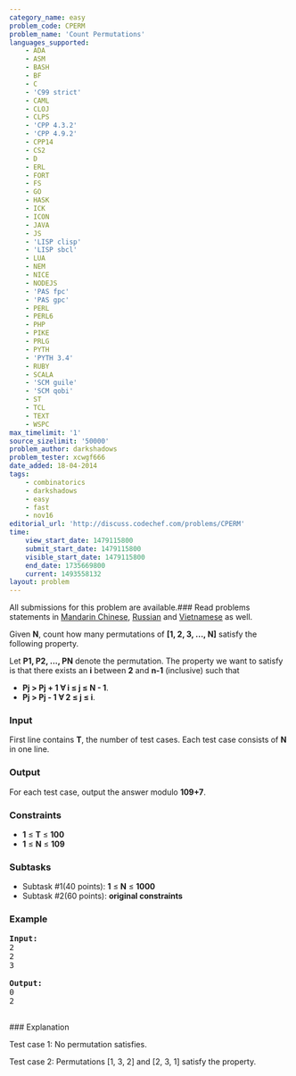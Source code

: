 ```yaml
---
category_name: easy
problem_code: CPERM
problem_name: 'Count Permutations'
languages_supported:
    - ADA
    - ASM
    - BASH
    - BF
    - C
    - 'C99 strict'
    - CAML
    - CLOJ
    - CLPS
    - 'CPP 4.3.2'
    - 'CPP 4.9.2'
    - CPP14
    - CS2
    - D
    - ERL
    - FORT
    - FS
    - GO
    - HASK
    - ICK
    - ICON
    - JAVA
    - JS
    - 'LISP clisp'
    - 'LISP sbcl'
    - LUA
    - NEM
    - NICE
    - NODEJS
    - 'PAS fpc'
    - 'PAS gpc'
    - PERL
    - PERL6
    - PHP
    - PIKE
    - PRLG
    - PYTH
    - 'PYTH 3.4'
    - RUBY
    - SCALA
    - 'SCM guile'
    - 'SCM qobi'
    - ST
    - TCL
    - TEXT
    - WSPC
max_timelimit: '1'
source_sizelimit: '50000'
problem_author: darkshadows
problem_tester: xcwgf666
date_added: 18-04-2014
tags:
    - combinatorics
    - darkshadows
    - easy
    - fast
    - nov16
editorial_url: 'http://discuss.codechef.com/problems/CPERM'
time:
    view_start_date: 1479115800
    submit_start_date: 1479115800
    visible_start_date: 1479115800
    end_date: 1735669800
    current: 1493558132
layout: problem
---
```

All submissions for this problem are available.###  Read problems statements in [Mandarin Chinese](http://www.codechef.com/download/translated/NOV16/mandarin/CPERM.pdf), [Russian](http://www.codechef.com/download/translated/NOV16/russian/CPERM.pdf) and [Vietnamese](http://www.codechef.com/download/translated/NOV16/vietnamese/CPERM.pdf) as well.

Given **N**, count how many permutations of **\[1, 2, 3, ..., N\]** satisfy the following property.

Let **P1, P2, ..., PN** denote the permutation. The property we want to satisfy is that there exists an **i** between **2** and **n-1** (inclusive) such that

- **Pj > Pj + 1 ∀ i ≤ j ≤ N - 1**.
- **Pj > Pj - 1 ∀ 2 ≤ j ≤ i**.

### Input

First line contains **T**, the number of test cases. Each test case consists of **N** in one line.

### Output

For each test case, output the answer modulo **109+7**.

### Constraints

- **1** ≤ **T** ≤ **100**
- **1** ≤ **N** ≤ **109**

### Subtasks

- Subtask #1(40 points): **1** ≤ **N** ≤ **1000**
- Subtask #2(60 points): **original constraints**

### Example

<pre><b>Input:</b>
2
2
3

<b>Output:</b>
0
2

</pre>### Explanation

Test case 1:
No permutation satisfies.

Test case 2:
Permutations \[1, 3, 2\] and \[2, 3, 1\] satisfy the property.
